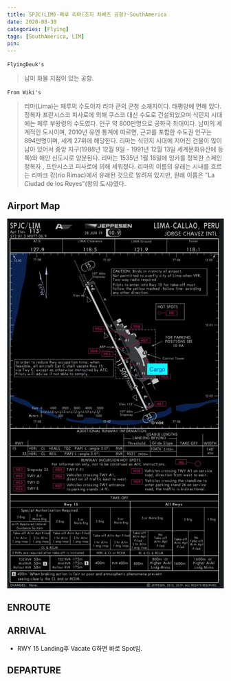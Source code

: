 ```yaml
---
title: SPJC(LIM)-페루 리마(조지 차베즈 공항)-SouthAmerica
date: 2020-08-30
categories: [Flying]
tags: [SouthAmerica, LIM]
pin:
---
```

`FlyingDeuk's`
>남미 화물 지점이 있는 공항.

`From Wiki's`
>리마(Lima)는 페루의 수도이자 리마 군의 군청 소재지이다. 태평양에 면해 있다. 정복자 프란시스코 피사로에 의해 쿠스코 대신 수도로 건설되었으며 식민지 시대에는 페루 부왕령의 수도였다.
인구 약 800만명으로 공화국 최대이다. 남미의 세계적인 도시이며, 2010년 유엔 통계에 따르면, 근교를 포함한 수도권 인구는 894만명이며, 세계 27위에 해당한다. 리마는 식민지 시대에 지어진 건물이 많이 남아 있어서 중앙 지구(1988년 12월 9일 - 1991년 12월 13일 세계문화유산에 등록)와 해안 신도시로 양분된다. 리마는 1535년 1월 18일에 잉카를 정복한 스페인 정복자 , 프란시스코 피사로에 의해 세워졌다. 리마의 이름의 유래는 시내를 흐르는 리마크 강(río Rímac)에서 유래된 것으로 알려져 있지만, 원래 이름은 "La Ciudad de los Reyes"(왕의 도시)였다.

## Airport Map
![lim](/img/flying/airport/lim_ap.jpg)

## ENROUTE

## ARRIVAL
- RWY 15 Landing후 Vacate G하면 바로 Spot임.

## DEPARTURE
